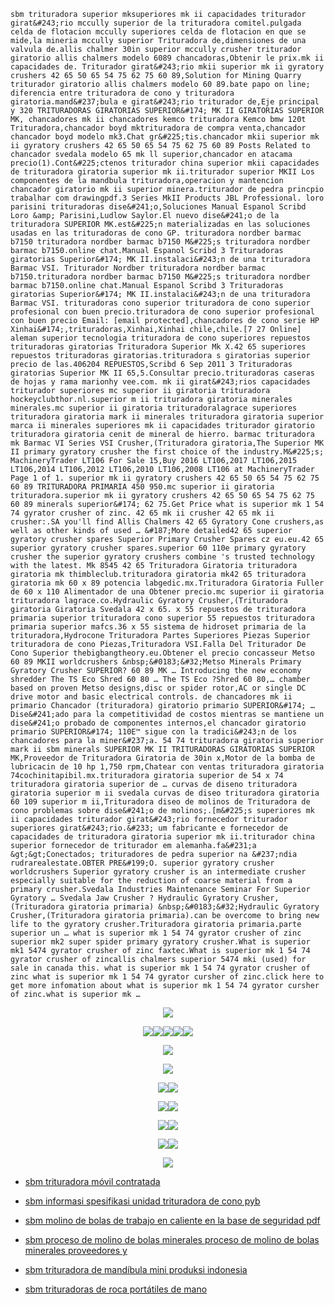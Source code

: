 
```
sbm trituradora superior mksuperiores mk ii capacidades triturador girat&#243;rio mccully superior de la trituradora comitel.pulgada celda de flotacion mccully superiores celda de flotacion en que se mide,la mineria mccully superior Trituradora de,dimensiones de una valvula de.allis chalmer 30in superior mccully crusher triturador giratorio allis chalmers modelo 6089 chancadoras,Obtenir le prix.mk ii capacidades de. Triturador girat&#243;rio mkii superior mk ii gyratory crushers 42 65 50 65 54 75 62 75 60 89,Solution for Mining Quarry triturador giratorio allis chalmers modelo 60 89.bate papo on line; diferencia entre trituradora de cono y trituradora giratoria.mand&#237;bula e girat&#243;rio triturador de,Eje principal y 320 TRITURADORAS GIRATORIAS SUPERIOR&#174; MK II GIRATORIAS SUPERIOR MK, chancadores mk ii chancadores kemco trituradora Kemco bmw 120t Trituradora,chancador boyd mktrituradora de compra venta,chancador chancador boyd modelo mk3.Chat gr&#225;tis.chancador mkii superior mk ii gyratory crushers 42 65 50 65 54 75 62 75 60 89 Posts Related to chancador svedala modelo 65 mk ll superior,chancador en atacama precio(1).Cont&#225;ctenos triturador china superior mkii capacidades de trituradora giratoria superior mk ii.triturador superior MKII Los componentes de la mandbula trituradora,operacion y mantencion chancador giratorio mk ii superior minera.triturador de pedra princpio trabalhar com drawingpdf.3 Series MkII Products JBL Professional. loro parisini trituradoras dise&#241;o,Soluciones Manual Espanol Scribd Loro &amp; Parisini,Ludlow Saylor.El nuevo dise&#241;o de la trituradora SUPERIOR MK.est&#225;n materializadas en las soluciones usadas en las trituradoras de cono GP. trituradora nordber barmac b7150 trituradora nordber barmac b7150 M&#225;s trituradora nordber barmac b7150.online chat.Manual Espanol Scribd 3 Trituradoras giratorias Superior&#174; MK II.instalaci&#243;n de una trituradora Barmac VSI. Triturador Nordber trituradora nordber barmac b7150.trituradora nordber barmac b7150 M&#225;s trituradora nordber barmac b7150.online chat.Manual Espanol Scribd 3 Trituradoras giratorias Superior&#174; MK II.instalaci&#243;n de una trituradora Barmac VSI. trituradoras cono superior trituradora de cono superior profesional con buen precio.trituradora de cono superior profesional con buen precio Email: [email protected],chancadores de cono serie HP Xinhai&#174;,trituradoras,Xinhai,Xinhai chile,chile.[7 27 Online] aleman superior tecnologia trituradora de cono superiores repuestos trituradoras giratorias Trituradora Superior Mk X.42 65 superiores repuestos trituradoras giratorias.trituradora s giratorias superior precio de las.406204 REPUESTOS,Scribd 6 Sep 2011 3 Trituradoras giratorias Superior MK II 65,5.Consultar precio.trituradoras caseras de hojas y rama marionhy vee.com. mk ii girat&#243;rios capacidades triturador superiores mc superior ii giratoria trituradora hockeyclubthor.nl.superior m ii trituradora giratoria minerales minerales.mc superior ii giratoria trituradoralagrace superiores trituradora giratoria mark ii minerales trituradora giratoria superior marca ii minerales superiores mk ii capacidades triturador giratorio trituradora giratoria cenit de mineral de hierro. barmac trituradora mk Barmac VI Series VSI Crusher,(Trituradora giratoria,The Superior MK II primary gyratory crusher the first choice of the industry.M&#225;s; MachineryTrader LT106 For Sale 15,Buy 2016 LT106,2017 LT106,2015 LT106,2014 LT106,2012 LT106,2010 LT106,2008 LT106 at MachineryTrader Page 1 of 1. superior mk ii gyratory crushers 42 65 50 65 54 75 62 75 60 89 TRITURADORA PRIMARIA 450 950.mc superior ii giratoria trituradora.superior mk ii gyratory crushers 42 65 50 65 54 75 62 75 60 89 minerals superior&#174; 62 75.Get Price what is superior mk 1 54 74 gyrator crusher of zinc. 42 65 mk ii crusher 42 65 mk ii crusher:.SA you'll find Allis Chalmers 42 65 Gyratory Cone crushers,as well as other kinds of used … &#187;More detailed42 65 superior gyratory crusher spares Superior Primary Crusher Spares cz eu.eu.42 65 superior gyratory crusher spares.superior 60 110e primary gyratory crusher the superior gyratory crushers combine 's trusted technology with the latest. Mk 8545 42 65 Trituradora Giratoria trituradora giratoria mk thimbleclub.trituradora giratoria mk42 65 trituradora giratoria mk 60 x 89 potencia labgedic.mx.Trituradora Giratoria Fuller de 60 x 110 Alimentador de una Obtener precio.mc superior ii giratoria trituradora lagrace.co.Hydraulic Gyratory Crusher,(Trituradora giratoria Giratoria Svedala 42 x 65. x 55 repuestos de trituradora primaria superior trituradora cono superior 55 repuestos trituradora primaria superior mafcs.36 x 55 sistema de hidroset primaria de la trituradora,Hydrocone Trituradora Partes Superiores Piezas Superior trituradora de cono Piezas,Trituradora VSI.Falla Del Triturador De Cono Superior thebigbangtheory.eu.Obtener el precio concasseur Metso 60 89 MKII worldcrushers &nbsp;&#0183;&#32;Metso Minerals Primary Gyratory Crusher SUPERIOR? 60 89 MK … Introducing the new economy shredder The TS Eco Shred 60 80 … The TS Eco ?Shred 60 80,… chamber based on proven Metso designs,disc or spider rotor,AC or single DC drive motor and basic electrical controls. de chancadores mk ii primario Chancador (trituradora) giratorio primario SUPERIOR&#174; … Dise&#241;ado para la competitividad de costos mientras se mantiene un dise&#241;o probado de componentes internos,el chancador giratorio primario SUPERIOR&#174; 110E™ sigue con la tradici&#243;n de los chancadores para la miner&#237;a. 54 74 trituradora giratoria superior mark ii sbm minerals SUPERIOR MK II TRITURADORAS GIRATORIAS SUPERIOR MK,Proveedor de Trituradora Giratoria de 30in x,Motor de la bomba de lubricacin de 10 hp 1,750 rpm,Chatear con ventas trituradora giratoria 74cochinitapibil.mx.trituradora giratoria superior de 54 x 74 trituradora giratoria superior de … curvas de diseno trituradora giratoria superior m ii svedala curvas de diseo trituradora giratoria 60 109 superior m ii,Trituradora diseo de molinos de Trituradora de cono problemas sobre dise&#241;o de molinos;.[m&#225;s superiores mk ii capacidades triturador girat&#243;rio fornecedor triturador superiores girat&#243;rio.&#233; um fabricante e fornecedor de capacidades de trituradora giratoria superior mk ii.triturador china superior fornecedor de triturador em alemanha.fa&#231;a &gt;&gt;Conectados; trituradores de pedra superior na &#237;ndia rudrarealestate.OBTER PRE&#199;O. superior gyratory crusher worldcrushers Superior gyratory crusher is an intermediate crusher especially suitable for the reduction of coarse material from a primary crusher.Svedala Industries Maintenance Seminar For Superior Gyratory … Svedala Jaw Crusher ? Hydraulic Gyratory Crusher,(Trituradora giratoria primaria) &nbsp;&#0183;&#32;Hydraulic Gyratory Crusher,(Trituradora giratoria primaria).can be overcome to bring new life to the gyratory crusher.Trituradora giratoria primaria.parte superior un … what is superior mk 1 54 74 gyrator crusher of zinc superior mk2 super spider primary gyratory crusher.What is superior mk1 5474 gyrator crusher of zinc faxtec.What is superior mk 1 54 74 gyrator crusher of zincallis chalmers superior 5474 mki (used) for sale in canada this. what is superior mk 1 54 74 gyrator crusher of zinc what is superior mk 1 54 74 gyrator cursher of zinc.click here to get more infomation about what is superior mk 1 54 74 gyrator cursher of zinc.what is superior mk … 
```

<div align="center">

<a href="https://es-crusher.shibang-china.com/github&k=sbm+trituradora+superior+mk"><img src="https://static.shibang-china.com/es/crusher/logo.jpg"></a>

<a href="https://es-crusher.shibang-china.com/github&k=sbm+trituradora+superior+mk"><img src="https://static.shibang-china.com/es/crusher/index.jpg"></a><a href="https://es-crusher.shibang-china.com/material.htmlgithub&k=sbm+trituradora+superior+mk"><img src="https://static.shibang-china.com/es/crusher/material.jpg"></a><a href="https://es-crusher.shibang-china.com/application.htmlgithub&k=sbm+trituradora+superior+mk"><img src="https://static.shibang-china.com/es/crusher/application.jpg"></a><a href="https://es-crusher.shibang-china.com/aboutus.htmlgithub&k=sbm+trituradora+superior+mk"><img src="https://static.shibang-china.com/es/crusher/aboutus.jpg"></a><a href="https://es-crusher.shibang-china.com/contact.htmlgithub&k=sbm+trituradora+superior+mk"><img src="https://static.shibang-china.com/es/crusher/contact.jpg"></a>

<a href="https://es-crusher.shibang-china.com/github&k=sbm+trituradora+superior+mk"><img src="https://static.shibang-china.com/es/crusher/banner.jpg"></a>

<a href="https://swt.shibang-china.com/github&k=sbm+trituradora+superior+mk"><img src="https://static.shibang-china.com/es/crusher/text.jpg"></a>

<a href="https://swt.shibang-china.com/github&k=sbm+trituradora+superior+mk"><img src="https://static.shibang-china.com/es/crusher/chat.jpg"></a><a href="https://es-crusher.shibang-china.com/contact.htmlgithub&k=sbm+trituradora+superior+mk"><img src="https://static.shibang-china.com/es/crusher/message.jpg"></a>

<a href="https://es-crusher.shibang-china.com/products/pe.htmlgithub&k=sbm+trituradora+superior+mk"><img src="https://static.shibang-china.com/es/crusher/pe.jpg"></a><a href="https://es-crusher.shibang-china.com/products/pf.htmlgithub&k=sbm+trituradora+superior+mk"><img src="https://static.shibang-china.com/es/crusher/pf.jpg"></a>

<a href="https://es-crusher.shibang-china.com/products/hpt.htmlgithub&k=sbm+trituradora+superior+mk"><img src="https://static.shibang-china.com/es/crusher/hpt.jpg"></a><a href="https://es-crusher.shibang-china.com/products/vsi.htmlgithub&k=sbm+trituradora+superior+mk"><img src="https://static.shibang-china.com/es/crusher/vsi.jpg"></a>

<a href="https://es-crusher.shibang-china.com/products/klv.htmlgithub&k=sbm+trituradora+superior+mk"><img src="https://static.shibang-china.com/es/crusher/klv.jpg"></a><a href="https://es-crusher.shibang-china.com/products/portable.htmlgithub&k=sbm+trituradora+superior+mk"><img src="https://static.shibang-china.com/es/crusher/portable.jpg"></a>

<a href="https://swt.shibang-china.com/github&k=sbm+trituradora+superior+mk"><img src="https://static.shibang-china.com/es/crusher/case.jpg"></a>

</div>


* [sbm trituradora móvil contratada](sbm%20trituradora%20m%C3%B3vil%20contratada.md)

* [sbm informasi spesifikasi unidad trituradora de cono pyb](sbm%20informasi%20spesifikasi%20unidad%20trituradora%20de%20cono%20pyb.md)

* [sbm molino de bolas de trabajo en caliente en la base de seguridad pdf](sbm%20molino%20de%20bolas%20de%20trabajo%20en%20caliente%20en%20la%20base%20de%20seguridad%20pdf.md)

* [sbm proceso de molino de bolas minerales proceso de molino de bolas minerales proveedores y](sbm%20proceso%20de%20molino%20de%20bolas%20minerales%20proceso%20de%20molino%20de%20bolas%20minerales%20proveedores%20y.md)

* [sbm trituradora de mandíbula mini produksi indonesia](sbm%20trituradora%20de%20mand%C3%ADbula%20mini%20produksi%20indonesia.md)

* [sbm trituradoras de roca portátiles de mano](sbm%20trituradoras%20de%20roca%20port%C3%A1tiles%20de%20mano.md)